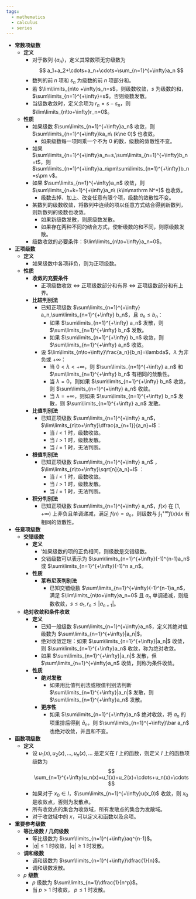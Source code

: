 ```yaml
---
tags:
  - mathematics
  - calculus
  - series
---
```


- **常数项级数**
	- **定义**
		- 对于数列 $\{a_n\}$，定义其常数项无穷级数为
		  $$
		  a_1+a_2+\cdots+a_n+\cdots=\sum_{n=1}^{+\infty}a_n
		  $$
		- 数列的前 $n$ 项和 $s_n$ 为级数的前 $n$ 项部分和。
		- 若 $\lim\limits_{n\to +\infty}s_n=s$，则级数收敛，$s$ 为级数的和，$\sum\limits_{n=1}^{+\infty}=s$。否则级数发散。
		- 当级数收敛时，定义余项为 $r_n=s-s_n$，则 $\lim\limits_{n\to+\infty}r_n=0$。
	- **性质**
		- 如果级数 $\sum\limits_{n=1}^{+\infty}a_n$ 收敛，则 $\sum\limits_{n=1}^{+\infty}ka_n\ (k\ne 0)$ 也收敛。
			- 如果级数每一项同乘一个不为 $0$ 的数，级数的敛散性不变。
		- 如果 $\sum\limits_{n=1}^{+\infty}a_n=s,\sum\limits_{n=1}^{+\infty}b_n=t$，则 $\sum\limits_{n=1}^{+\infty}a_n\pm\sum\limits_{n=1}^{+\infty}b_n=s\pm v$。
		- 如果 $\sum\limits_{n=1}^{+\infty}a_n$ 收敛，则 $\sum\limits_{n=k+1}^{+\infty}a_n\ (k\in\mathrm N^*)$ 也收敛。
			- 级数去掉、加上、改变任意有限个项，级数的敛散性不变。
		- 某数列的级数收敛，将数列中连续的项以任意方式结合得到新数列，则新数列的级数也收敛。
			- 如果新级数发散，则原级数发散。
			- 如果存在两种不同的结合方式，使新级数的和不同，则原级数发散。
		- 级数收敛的必要条件：$\lim\limits_{n\to+\infty}a_n=0$。
- **正项级数**
	- **定义**
		- 如果级数中各项非负，则为正项级数。
	- **性质**
		- **收敛的充要条件**
			- 正项级数收敛 $\iff$ 正项级数部分和有界 $\iff$ 正项级数部分和有上界。
		- **比较判别法**
			- 已知正项级数 $\sum\limits_{n=1}^{+\infty} a_n,\sum\limits_{n=1}^{+\infty} b_n$，且 $a_n\le b_n$：
				- 如果 $\sum\limits_{n=1}^{+\infty} a_n$ 发散，则 $\sum\limits_{n=1}^{+\infty} b_n$ 发散。
				- 如果 $\sum\limits_{n=1}^{+\infty} b_n$ 收敛，则 $\sum\limits_{n=1}^{+\infty} a_n$ 收敛。
			- 设 $\lim\limits_{n\to+\infty}\frac{a_n}{b_n}=\lambda$，$\lambda$ 为非负或 $+\infty$：
				- 当 $0<\lambda<+\infty$，则 $\sum\limits_{n=1}^{+\infty} a_n$ 和 $\sum\limits_{n=1}^{+\infty} b_n$ 有相同的敛散性。
				- 当 $\lambda=0$，则如果 $\sum\limits_{n=1}^{+\infty} b_n$ 收敛，则 $\sum\limits_{n=1}^{+\infty} a_n$ 收敛。
				- 当 $\lambda=+\infty$，则如果 $\sum\limits_{n=1}^{+\infty} b_n$ 发散，则 $\sum\limits_{n=1}^{+\infty} a_n$ 发散。
		- **比值判别法**
			- 已知正项级数 $\sum\limits_{n=1}^{+\infty} a_n$，$\lim\limits_{n\to+\infty}\dfrac{a_{n+1}}{a_n}=l$：
				- 当 $l<1$ 时，级数收敛。
				- 当 $l>1$ 时，级数发散。
				- 当 $l=1$ 时，无法判断。
		- **根值判别法**
			- 已知正项级数 $\sum\limits_{n=1}^{+\infty} a_n$ ， $\lim\limits_{n\to+\infty}\sqrt[n]{a_n}=l$ ：
				- 当 $l<1$ 时，级数收敛。
				- 当 $l>1$ 时，级数发散。
				- 当 $l=1$ 时，无法判断。
		- **积分判别法**
			- 已知正项级数 $\sum\limits_{n=1}^{+\infty} a_n$，$f(x)$ 在 $[1,+\infty)$ 上非负且单调递减，满足 $f(n)=a_n$，则级数与 $\int_1^{+\infty}f(x)\mathrm dx$ 有相同的敛散性。
- **任意项级数**
	- **交错级数**
		- **定义**
			- ’如果级数的项的正负相间，则级数是交错级数。
			- 交错级数可以表示为 $\sum\limits_{n=1}^{+\infty}(-1)^{n-1}a_n$ 或 $\sum\limits_{n=1}^{+\infty}(-1)^n a_n$。
		- **性质**
			- **莱布尼茨判别法**
				- 已知交错级数 $\sum\limits_{n=1}^{+\infty}(-1)^{n-1}a_n$，满足 $\lim\limits_{n\to+\infty}a_n=0$ 且 $a_n$ 单调递减，则级数收敛$，s\le a_1,r_n\le|a_{n+1}|$。
	- **绝对收敛和条件收敛**
		- **定义**
			- 已知一般级数 $\sum\limits_{n=1}^{+\infty}a_n$，定义其绝对值级数为 $\sum\limits_{n=1}^{+\infty}|a_n|$。
			- 绝对收敛定理：如果 $\sum\limits_{n=1}^{+\infty}|a_n|$ 收敛，则 $\sum\limits_{n=1}^{+\infty}a_n$ 收敛，称为绝对收敛。
			- 如果 $\sum\limits_{n=1}^{+\infty}|a_n|$ 发散，但 $\sum\limits_{n=1}^{+\infty}a_n$ 收敛，则称为条件收敛。
		- **性质**
			- **绝对发散**
				- 如果用比值判别法或根值判别法判断 $\sum\limits_{n=1}^{+\infty}|a_n|$ 发散，则 $\sum\limits_{n=1}^{+\infty}a_n$ 发散。
			- **更序性**
				- 如果 $\sum\limits_{n=1}^{+\infty}a_n$ 绝对收敛，将 $a_n$ 的项重排后得到 $\bar a_n$，则 $\sum\limits_{n=1}^{+\infty}\bar a_n$ 也绝对收敛，并且和不变。
- **函数项级数**
	- **定义**
		- 设 $u_1(x),u_2(x),\dots,u_n(x),\dots$ 是定义在 $I$ 上的函数，则定义 $I$ 上的函数项级数为
		  $$
		  \sum_{n=1}^{+\infty}u_n(x)=u_1(x)+u_2(x)+\cdots+u_n(x)+\cdots
		  $$
		- 如果对于 $x_0\in I$，$\sum\limits_{n=1}^{+\infty}u(x_0)$ 收敛，则 $x_0$ 是收敛点，否则为发散点。
		- 所有收敛点的集合为收敛域，所有发散点的集合为发散域。
		- 对于收敛域中的 $x$，可以定义和函数以及余项。
- **重要参考级数**
	- **等比级数 / 几何级数**
		- 等比级数为 $\sum\limits_{n=1}^{+\infty}aq^{n-1}$。
		- $|q|\le 1$ 时收敛，$|q|\ge 1$ 时发散。
	- **调和级数**
		- 调和级数为 $\sum\limits_{n=1}^{+\infty}\dfrac{1}{n}$。
		- 调和级数发散。
	- $p$ **级数**
		- $p$ 级数为 $\sum\limits_{n=1}\dfrac{1}{n^p}$。
		- 当 $p>1$ 时收敛， $p\le 1$ 时发散。
